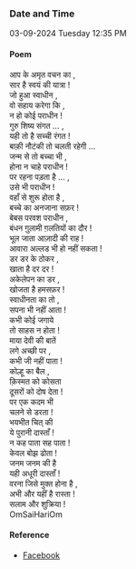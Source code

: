 ### Date and Time

03-09-2024 Tuesday 12:35 PM

#### Poem

आप के अमृत वचन का , <br />
सार है स्वयं की यात्रा ! <br />
जो हुआ स्वाधीन , <br />
वो सहाय करेगा कि , <br />
न हो कोई पराधीन ! <br />
गुरु शिष्य संगत … , <br />
यही तो है सच्ची रंगत ! <br />
बाक़ी नौटंकी तो चलती रहेगी … <br />
जन्म से तो बच्चा भी , <br />
होना न चाहे पराधीन ! <br />
पर रहना पड़ता है … , <br />
उसे भी पराधीन ! <br />
वहाँ से शुरू होता है , <br />
बच्चे का अनजाना सफ़र ! <br />
बेबस परवश पराधीन , <br />
बंधन ग़ुलामी ग़लतियों का दौर ! <br />
भूल जाता आज़ादी की राह ! <br />
आवारा अल्लड भी हो नहीं सकता ! <br />
डर डर के ठोकर , <br />
खाता है दर दर ! <br />
अकेलेपन का डर , <br />
खोजता है हमसफ़र ! <br />
स्वाधीनता का तो , <br />
सपना भी नहीं आता ! <br />
कभी कोई जगाये <br />
तो साहस न होता ! <br />
माया देवी की बातें <br />
लगे अच्छी पर , <br />
कभी जी नहीं पाता ! <br />
कोल्हू का बैल , <br />
क़िस्मत को कोसता <br />
दूसरों को दोष देता ! <br />
पर एक कदम भी <br />
चलने से डरता ! <br />
भयभीत चित् की <br />
ये पुरानी दास्ताँ ! <br />
न कह पाता सह पाता ! <br />
केवल बोझ ढोता ! <br />
जनम जनम की है <br />
यही अधूरी दास्ताँ ! <br />
वरना जिसे मुक्त होना है , <br />
अभी और यहीं है रास्ता ! <br />
सलाम और शुक्रिया ! <br />
OmSaiHariOm

#### Reference

* [Facebook](https://www.facebook.com/share/v/PBkcNGkFz7So2wpk/?mibextid=FQVVTg)
